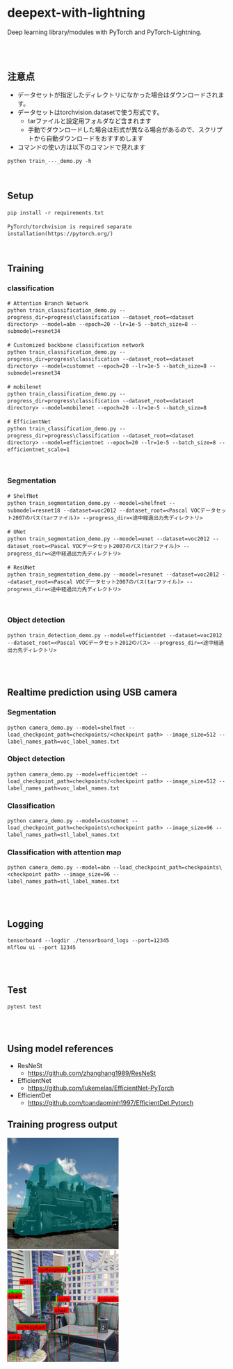 # deepext-with-lightning
Deep learning library/modules with PyTorch and PyTorch-Lightning.

<br/><br/>

## 注意点
- データセットが指定したディレクトリになかった場合はダウンロードされます。
- データセットはtorchvision.datasetで使う形式です。
    - tarファイルと設定用フォルダなど含まれます
    - 手動でダウンロードした場合は形式が異なる場合があるので、スクリプトから自動ダウンロードをおすすめします
- コマンドの使い方は以下のコマンドで見れます
```
python train_---_demo.py -h
```
<br/>

## Setup
```
pip install -r requirements.txt

PyTorch/torchvision is required separate installation(https://pytorch.org/)
```

<br/>

## Training
### classification
```
# Attention Branch Network
python train_classification_demo.py --progress_dir=progress\classification --dataset_root=<dataset directory> --model=abn --epoch=20 --lr=1e-5 --batch_size=8 --submodel=resnet34

# Customized backbone classification network
python train_classification_demo.py --progress_dir=progress\classification --dataset_root=<dataset directory> --model=customnet --epoch=20 --lr=1e-5 --batch_size=8 --submodel=resnet34

# mobilenet
python train_classification_demo.py --progress_dir=progress\classification --dataset_root=<dataset directory> --model=mobilenet --epoch=20 --lr=1e-5 --batch_size=8

# EfficientNet
python train_classification_demo.py --progress_dir=progress\classification --dataset_root=<dataset directory> --model=efficientnet --epoch=20 --lr=1e-5 --batch_size=8 --efficientnet_scale=1 
```
<br/>

### Segmentation
```
# ShelfNet
python train_segmentation_demo.py --moodel=shelfnet --submodel=resnet18 --dataset=voc2012 --dataset_root=<Pascal VOCデータセット2007のパス(tarファイル)> --progress_dir=<途中経過出力先ディレクトリ> 

# UNet
python train_segmentation_demo.py --moodel=unet --dataset=voc2012 --dataset_root=<Pascal VOCデータセット2007のパス(tarファイル)> --progress_dir=<途中経過出力先ディレクトリ> 

# ResUNet
python train_segmentation_demo.py --moodel=resunet --dataset=voc2012 --dataset_root=<Pascal VOCデータセット2007のパス(tarファイル)> --progress_dir=<途中経過出力先ディレクトリ> 
```

<br/>

### Object detection
```
python train_detection_demo.py --model=efficientdet --dataset=voc2012 --dataset_root=<Pascal VOCデータセット2012のパス> --progress_dir=<途中経過出力先ディレクトリ>
```



<br/><br/>


## Realtime prediction using USB camera
### Segmentation
```
python camera_demo.py --model=shelfnet --load_checkpoint_path=checkpoints/<checkpoint path> --image_size=512 --label_names_path=voc_label_names.txt
```

### Object detection
```
python camera_demo.py --model=efficientdet --load_checkpoint_path=checkpoints/<checkpoint path> --image_size=512 --label_names_path=voc_label_names.txt
```

### Classification
```
python camera_demo.py --model=customnet --load_checkpoint_path=checkpoints\<checkpoint path> --image_size=96 --label_names_path=stl_label_names.txt
```

### Classification with attention map
```
python camera_demo.py --model=abn --load_checkpoint_path=checkpoints\<checkpoint path> --image_size=96 --label_names_path=stl_label_names.txt
```

<br/><br/>


## Logging
```
tensorboard --logdir ./tensorboard_logs --port=12345
mlflow ui --port 12345
```

<br/><br/>

## Test
```
pytest test
```

<br/><br/>

## Using model references
- ResNeSt
    - https://github.com/zhanghang1989/ResNeSt
- EfficientNet
    - https://github.com/lukemelas/EfficientNet-PyTorch
- EfficientDet
    - https://github.com/toandaominh1997/EfficientDet.Pytorch

## Training progress output
<img src="imgs/segmentation_progress.png" width="256" />
<img src="imgs/detection_progress.png" width="256" />